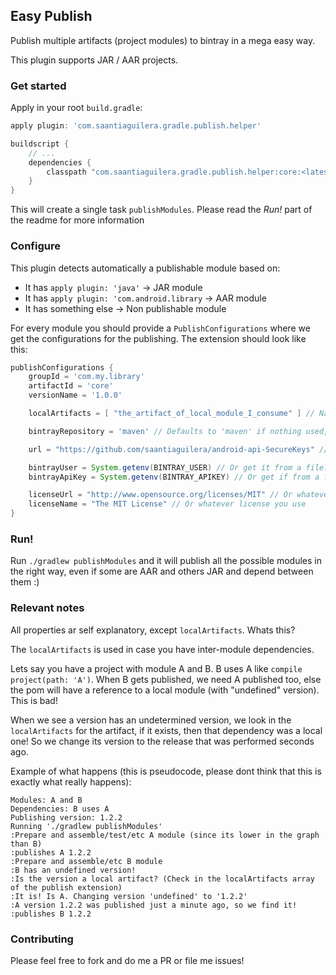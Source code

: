 ## Easy Publish

Publish multiple artifacts (project modules) to bintray in a mega easy way.

This plugin supports JAR / AAR projects.

### Get started

Apply in your root `build.gradle`:

```gradle
apply plugin: 'com.saantiaguilera.gradle.publish.helper'

buildscript {
    // ...
    dependencies {
        classpath "com.saantiaguilera.gradle.publish.helper:core:<latest_version>"
    }
}
```

This will create a single task `publishModules`. Please read the _Run!_ part of the readme for more information

### Configure

This plugin detects automatically a publishable module based on:

* It has `apply plugin: 'java'` -> JAR module
* It has `apply plugin: 'com.android.library` -> AAR module
* It has something else -> Non publishable module

For every module you should provide a `PublishConfigurations` where we get the configurations for the publishing. The extension should look like this:

```gradle
publishConfigurations {
    groupId = 'com.my.library'
    artifactId = 'core'
    versionName = '1.0.0'

    localArtifacts = [ "the_artifact_of_local_module_I_consume" ] // Name of a local dependency this module consumes, in case it has

    bintrayRepository = 'maven' // Defaults to 'maven' if nothing used, but you can specify your own

    url = "https://github.com/saantiaguilera/android-api-SecureKeys" // Your url

    bintrayUser = System.getenv(BINTRAY_USER) // Or get it from a file?
    bintrayApiKey = System.getenv(BINTRAY_APIKEY) // Or get if from a file?

    licenseUrl = "http://www.opensource.org/licenses/MIT" // Or whatever license you use
    licenseName = "The MIT License" // Or whatever license you use
}
```

### Run!

Run `./gradlew publishModules` and it will publish all the possible modules in the right way, even if some are AAR and others JAR and depend between them :)

### Relevant notes

All properties ar self explanatory, except `localArtifacts`. Whats this?

The `localArtifacts` is used in case you have inter-module dependencies.

Lets say you have a project with module A and B. B uses A like `compile project(path: 'A')`. When B gets published, we need A published too, else the pom will have a reference to a local module (with "undefined" version). This is bad!

When we see a version has an undetermined version, we look in the `localArtifacts` for the artifact, if it exists, then that dependency was a local one! So we change its version to the release that was performed seconds ago.

Example of what happens (this is pseudocode, please dont think that this is exactly what really happens):

```
Modules: A and B
Dependencies: B uses A
Publishing version: 1.2.2
Running './gradlew publishModules'
:Prepare and assemble/test/etc A module (since its lower in the graph than B)
:publishes A 1.2.2
:Prepare and assemble/etc B module
:B has an undefined version!
:Is the version a local artifact? (Check in the localArtifacts array of the publish extension)
:It is! Is A. Changing version 'undefined' to '1.2.2'
:A version 1.2.2 was published just a minute ago, so we find it!
:publishes B 1.2.2
```

### Contributing

Please feel free to fork and do me a PR or file me issues!